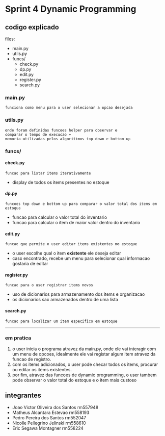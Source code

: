# Sprint 4 Dynamic Programming

## codigo explicado
files:
- main.py
- utils.py
- funcs/
  + check.py
  + dp.py
  + edit.py
  + register.py
  + search.py

### main.py
    funciona como menu para o user selecionar a opcao desejada

### utils.py
    onde foram definidas funcoes helper para observar e 
    comparar o tempo de execucao + 
    memoria utilizadas pelos algoritimos top down e bottom up

### funcs/

#### check.py
    funcao para listar items iterativamente
- display de todos os items presentes no estoque
#### dp.py
    funcoes top down e bottom up para comparar o valor total dos items em estoque
- funcao para calcular o valor total do inventario
- funcao para calcular o item de maior valor dentro do inventario
#### edit.py
    funcao que permite o user editar items existentes no estoque
- o user escolhe qual o item **existente** ele deseja editar
- caso encontrado, recebe um menu para selecionar qual informacao gostaria de editar
#### register.py
    funcao para o user registrar items novos
- uso de dicionarios para armazenamento dos items e organizacao
- os dicionarios sao armazenados dentro de uma lista
#### search.py
    funcao para localizar um item especifico em estoque
---
### em pratica
1. o user inicia o programa atravez da main.py, onde ele vai interagir com um menu de opcoes, idealmente ele vai registar algum item atravez da funcao de registro.
2. com os items adicionados, o user pode checar todos os items, procurar ou editar os items existentes.
3. por fim, atravez das funcoes de dynamic programming, o user tambem pode observar o valor total do estoque e o item mais custoso

## integrantes
- Joao Victor Oliveira dos Santos rm557948
- Matheus Alcantara Estevao rm558193
- Pedro Pereira dos Santos rm552047
- Nicolle Pellegrino Jelinski rm558610
- Eric Segawa Montagner rm558224
